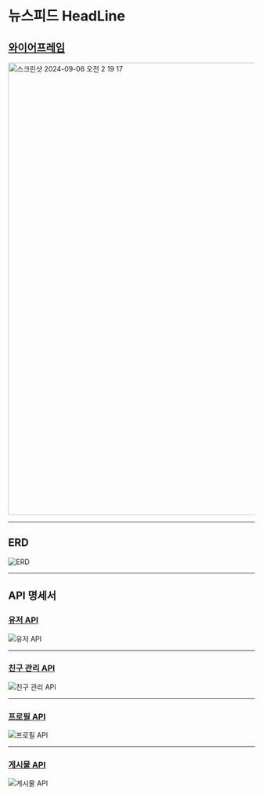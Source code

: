뉴스피드 HeadLine
==============================================
## [와이어프레임](https://www.figma.com/design/Ag4YgsFQynbdNaenYYYcta/Untitled?node-id=0-1&t=DWR8nmeauQFKe7dT-1)
<img width="921" alt="스크린샷 2024-09-06 오전 2 19 17" src="https://github.com/user-attachments/assets/73fc4b3e-82e2-44ba-8385-a6cfc4b9fc3d">

- - -
## ERD
![ERD](https://github.com/user-attachments/assets/0bc98ce0-c665-4686-80c4-d367c9651af4)
- - -
## API 명세서
### [유저 API](https://documenter.getpostman.com/view/37572363/2sAXjQ2ATy)
![유저 API](https://github.com/user-attachments/assets/f3519034-f771-4621-b191-b186d5b8afc8)
- - -
### [친구 관리 API](https://documenter.getpostman.com/view/37572363/2sAXjQ2AYF)
![친구 관리 API](https://github.com/user-attachments/assets/31447eba-e7bc-49ca-8068-763e3a20807a)
- - -
### [프로필 API](https://documenter.getpostman.com/view/37615804/2sAXjQ2Vwp)
![프로필 API](https://github.com/user-attachments/assets/3036a363-41ff-44d8-b288-a79634b19fc0)
- - -
### [게시물 API](https://documenter.getpostman.com/view/37566103/2sAXjQ2ATx)
![게시물 API](https://github.com/user-attachments/assets/0be08dd4-41c7-4f6b-ac78-6cec66cf8b0f)
